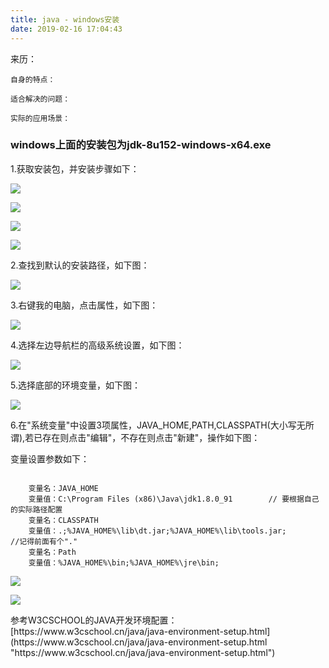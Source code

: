 ```yaml
---
title: java - windows安装
date: 2019-02-16 17:04:43
---
```

<div class="tip">
	来历：
				
	自身的特点：
		
	适合解决的问题：
		
	实际的应用场景：
		
</div>

### windows上面的安装包为jdk-8u152-windows-x64.exe ###

1.获取安装包，并安装步骤如下：

![](java-install/1.jpg)

![](java-install/2.jpg)

![](java-install/3.jpg)

![](java-install/4.jpg)

2.查找到默认的安装路径，如下图：

![](java-install/5.jpg)

3.右键我的电脑，点击属性，如下图：

![](java-install/6.jpg)

4.选择左边导航栏的高级系统设置，如下图：

![](java-install/7.jpg)

5.选择底部的环境变量，如下图：

![](java-install/8.jpg)

6.在"系统变量"中设置3项属性，JAVA_HOME,PATH,CLASSPATH(大小写无所谓),若已存在则点击"编辑"，不存在则点击"新建"，操作如下图：

变量设置参数如下：

```

	变量名：JAVA_HOME
	变量值：C:\Program Files (x86)\Java\jdk1.8.0_91        // 要根据自己的实际路径配置
	变量名：CLASSPATH
	变量值：.;%JAVA_HOME%\lib\dt.jar;%JAVA_HOME%\lib\tools.jar;         //记得前面有个"."
	变量名：Path
	变量值：%JAVA_HOME%\bin;%JAVA_HOME%\jre\bin;

```

![](java-install/9.jpg)

![](java-install/10.jpg)

<div class="tip">
	参考W3CSCHOOL的JAVA开发环境配置：[https://www.w3cschool.cn/java/java-environment-setup.html](https://www.w3cschool.cn/java/java-environment-setup.html "https://www.w3cschool.cn/java/java-environment-setup.html")		
</div>